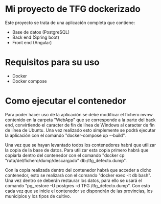 # Mi proyecto de TFG dockerizado
Este proyecto se trata de una aplicación completa que contiene: 
- Base de datos (PostgreSQL)
- Back end (Spring boot)
- Front end (Angular)
# Requisitos para su uso 
- Docker
- Docker compose
# Como ejecutar el contenedor
Para poder hacer uso de la aplicación se debe modificar el fichero mvnw contenido en la carpeta "WebApp" que se corresponde a la parte del back end, convirtiendo el caracter de fin de línea de Windows al caracter de fin de línea de Ubuntu. Una vez realizado esto simplemente se podrá ejecutar la aplicación con el comando "docker-compose up --build".

Una vez que se hayan levantado todos los contenedores habrá que utilizar la copia de la base de datos. Para utilizar esta copia primero habrá que copiarla dentro del contenedor con el comando "docker cp "ruta/del/fichero/dump/descargado" db:/tfg_defecto.dump".

Con la copia realizada dentro del contenedor habrá que acceder a dicho contenedor, esto se realizará con el comando "docker exec -it db bash". Una vez dentro se deberán restaurar los datos, para ello se usará el comando "pg_restore -U postgres -d TFG /tfg_defecto.dump". Con esto cada vez que se inicie el contenedor se dispondrán de las provincias, los municipios y los tipos de cultivo.

